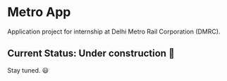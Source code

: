 # Metro App
Application project for internship at Delhi Metro Rail Corporation (DMRC).
## Current Status: Under construction :construction_worker:
Stay tuned. :smiley:
